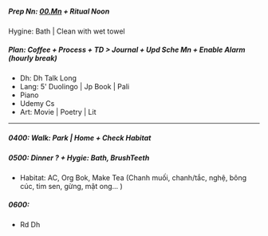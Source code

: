 ##### Prep Nn: [00.Mn](https://github.com/ThanhNguyen24590/Process/blob/main/00.Mn.md) + Ritual Noon
Hygine: Bath | Clean with wet towel
##### Plan: Coffee + Process + TD > Journal + Upd Sche Mn + Enable Alarm (hourly break) 
+ Dh: Dh Talk Long
+ Lang: 5' Duolingo | Jp Book | Pali
+ Piano
+ Udemy Cs
+ Art: Movie | Poetry | Lit
---
##### 0400: Walk: Park | Home + Check Habitat
##### 0500: Dinner ? + Hygie: Bath, BrushTeeth
+ Habitat: AC, Org Bok, Make Tea (Chanh muối, chanh/tắc, nghệ, bông cúc, tim sen, gừng, mật ong... )
##### 0600: 
+ Rd Dh
